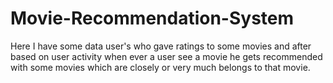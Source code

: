 # Movie-Recommendation-System
Here I have some data user's who gave ratings to some movies and after based on user activity when ever a user see a movie he gets recommended with some movies which are closely or very much belongs to that movie.
